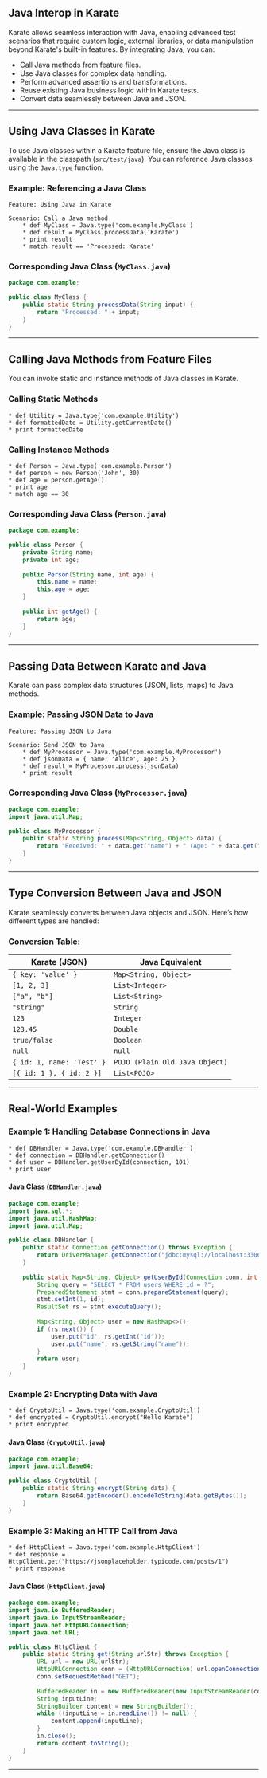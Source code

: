 ## Java Interop in Karate

Karate allows seamless interaction with Java, enabling advanced test scenarios that require custom logic, external libraries, or data manipulation beyond Karate's built-in features. By integrating Java, you can:
- Call Java methods from feature files.
- Use Java classes for complex data handling.
- Perform advanced assertions and transformations.
- Reuse existing Java business logic within Karate tests.
- Convert data seamlessly between Java and JSON.

---

## Using Java Classes in Karate
To use Java classes within a Karate feature file, ensure the Java class is available in the classpath (`src/test/java`). You can reference Java classes using the `Java.type` function.

### Example: Referencing a Java Class
```gherkin
Feature: Using Java in Karate

Scenario: Call a Java method
    * def MyClass = Java.type('com.example.MyClass')
    * def result = MyClass.processData('Karate')
    * print result
    * match result == 'Processed: Karate'
```

### Corresponding Java Class (`MyClass.java`)
```java
package com.example;

public class MyClass {
    public static String processData(String input) {
        return "Processed: " + input;
    }
}
```

---

## Calling Java Methods from Feature Files
You can invoke static and instance methods of Java classes in Karate.

### Calling Static Methods
```gherkin
* def Utility = Java.type('com.example.Utility')
* def formattedDate = Utility.getCurrentDate()
* print formattedDate
```

### Calling Instance Methods
```gherkin
* def Person = Java.type('com.example.Person')
* def person = new Person('John', 30)
* def age = person.getAge()
* print age
* match age == 30
```

### Corresponding Java Class (`Person.java`)
```java
package com.example;

public class Person {
    private String name;
    private int age;
    
    public Person(String name, int age) {
        this.name = name;
        this.age = age;
    }
    
    public int getAge() {
        return age;
    }
}
```

---

## Passing Data Between Karate and Java
Karate can pass complex data structures (JSON, lists, maps) to Java methods.

### Example: Passing JSON Data to Java
```gherkin
Feature: Passing JSON to Java

Scenario: Send JSON to Java
    * def MyProcessor = Java.type('com.example.MyProcessor')
    * def jsonData = { name: 'Alice', age: 25 }
    * def result = MyProcessor.process(jsonData)
    * print result
```

### Corresponding Java Class (`MyProcessor.java`)
```java
package com.example;
import java.util.Map;

public class MyProcessor {
    public static String process(Map<String, Object> data) {
        return "Received: " + data.get("name") + " (Age: " + data.get("age") + ")";
    }
}
```

---

## Type Conversion Between Java and JSON
Karate seamlessly converts between Java objects and JSON. Here’s how different types are handled:

### Conversion Table:
| Karate (JSON) | Java Equivalent |
|--------------|----------------|
| `{ key: 'value' }` | `Map<String, Object>` |
| `[1, 2, 3]` | `List<Integer>` |
| `["a", "b"]` | `List<String>` |
| `"string"` | `String` |
| `123` | `Integer` |
| `123.45` | `Double` |
| `true/false` | `Boolean` |
| `null` | `null` |
| `{ id: 1, name: 'Test' }` | `POJO (Plain Old Java Object)` |
| `[{ id: 1 }, { id: 2 }]` | `List<POJO>` |

---

## Real-World Examples

### Example 1: Handling Database Connections in Java
```gherkin
* def DBHandler = Java.type('com.example.DBHandler')
* def connection = DBHandler.getConnection()
* def user = DBHandler.getUserById(connection, 101)
* print user
```

#### Java Class (`DBHandler.java`)
```java
package com.example;
import java.sql.*;
import java.util.HashMap;
import java.util.Map;

public class DBHandler {
    public static Connection getConnection() throws Exception {
        return DriverManager.getConnection("jdbc:mysql://localhost:3306/testdb", "user", "password");
    }
    
    public static Map<String, Object> getUserById(Connection conn, int id) throws Exception {
        String query = "SELECT * FROM users WHERE id = ?";
        PreparedStatement stmt = conn.prepareStatement(query);
        stmt.setInt(1, id);
        ResultSet rs = stmt.executeQuery();
        
        Map<String, Object> user = new HashMap<>();
        if (rs.next()) {
            user.put("id", rs.getInt("id"));
            user.put("name", rs.getString("name"));
        }
        return user;
    }
}
```

### Example 2: Encrypting Data with Java
```gherkin
* def CryptoUtil = Java.type('com.example.CryptoUtil')
* def encrypted = CryptoUtil.encrypt("Hello Karate")
* print encrypted
```

#### Java Class (`CryptoUtil.java`)
```java
package com.example;
import java.util.Base64;

public class CryptoUtil {
    public static String encrypt(String data) {
        return Base64.getEncoder().encodeToString(data.getBytes());
    }
}
```

### Example 3: Making an HTTP Call from Java
```gherkin
* def HttpClient = Java.type('com.example.HttpClient')
* def response = HttpClient.get("https://jsonplaceholder.typicode.com/posts/1")
* print response
```

#### Java Class (`HttpClient.java`)
```java
package com.example;
import java.io.BufferedReader;
import java.io.InputStreamReader;
import java.net.HttpURLConnection;
import java.net.URL;

public class HttpClient {
    public static String get(String urlStr) throws Exception {
        URL url = new URL(urlStr);
        HttpURLConnection conn = (HttpURLConnection) url.openConnection();
        conn.setRequestMethod("GET");
        
        BufferedReader in = new BufferedReader(new InputStreamReader(conn.getInputStream()));
        String inputLine;
        StringBuilder content = new StringBuilder();
        while ((inputLine = in.readLine()) != null) {
            content.append(inputLine);
        }
        in.close();
        return content.toString();
    }
}
```

---

